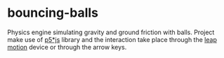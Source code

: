 # bouncing-balls
Physics engine simulating gravity and ground friction with balls. Project make use of [p5*js](https://p5js.org/) library and the interaction take place through the [leap motion](https://www.leapmotion.com/) device or through the arrow keys. 

